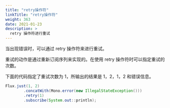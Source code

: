```yaml
---
title: "retry操作符"
linkTitle: "retry操作符"
weight: 363
date: 2021-01-23
description: >
  retry 操作符进行重试
---
```


当出现错误时，可以通过 retry 操作符来进行重试。

重试的动作是通过重新订阅序列来实现的。在使用 retry 操作符时可以指定重试的次数。

下面的代码指定了重试次数为 1，所输出的结果是 1，2，1，2 和错误信息。

```java
Flux.just(1, 2)
        .concatWith(Mono.error(new IllegalStateException()))
        .retry(1)
        .subscribe(System.out::println);
```


